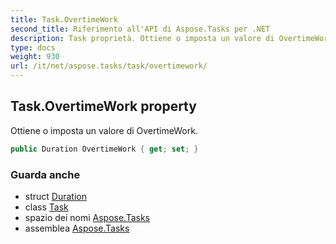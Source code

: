 ```yaml
---
title: Task.OvertimeWork
second_title: Riferimento all'API di Aspose.Tasks per .NET
description: Task proprietà. Ottiene o imposta un valore di OvertimeWork.
type: docs
weight: 930
url: /it/net/aspose.tasks/task/overtimework/
---
```

## Task.OvertimeWork property

Ottiene o imposta un valore di OvertimeWork.

```csharp
public Duration OvertimeWork { get; set; }
```

### Guarda anche

* struct [Duration](../../duration/)
* class [Task](../)
* spazio dei nomi [Aspose.Tasks](../../task/)
* assemblea [Aspose.Tasks](../../../)


